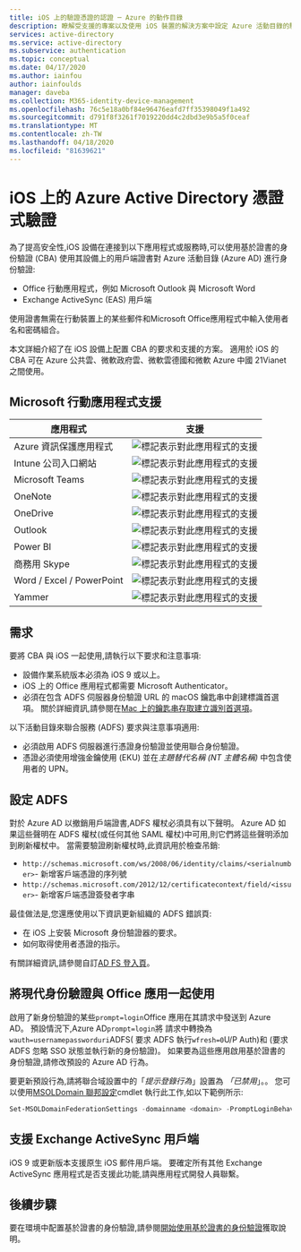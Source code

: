 ```yaml
---
title: iOS 上的驗證憑證的認證 ─ Azure 的動作目錄
description: 瞭解受支援的專案以及使用 iOS 裝置的解決方案中設定 Azure 活動目錄的驗證要求
services: active-directory
ms.service: active-directory
ms.subservice: authentication
ms.topic: conceptual
ms.date: 04/17/2020
ms.author: iainfou
author: iainfoulds
manager: daveba
ms.collection: M365-identity-device-management
ms.openlocfilehash: 76c5e18a0bf84e96476eafd7ff35398049f1a492
ms.sourcegitcommit: d791f8f3261f7019220dd4c2dbd3e9b5a5f0ceaf
ms.translationtype: MT
ms.contentlocale: zh-TW
ms.lasthandoff: 04/18/2020
ms.locfileid: "81639621"
---
```

# <a name="azure-active-directory-certificate-based-authentication-on-ios"></a>iOS 上的 Azure Active Directory 憑證式驗證

為了提高安全性,iOS 設備在連接到以下應用程式或服務時,可以使用基於證書的身份驗證 (CBA) 使用其設備上的用戶端證書對 Azure 活動目錄 (Azure AD) 進行身份驗證:

* Office 行動應用程式，例如 Microsoft Outlook 與 Microsoft Word
* Exchange ActiveSync (EAS) 用戶端

使用證書無需在行動裝置上的某些郵件和Microsoft Office應用程式中輸入使用者名和密碼組合。

本文詳細介紹了在 iOS 設備上配置 CBA 的要求和支援的方案。 適用於 iOS 的 CBA 可在 Azure 公共雲、微軟政府雲、微軟雲德國和微軟 Azure 中國 21Vianet 之間使用。

## <a name="microsoft-mobile-applications-support"></a>Microsoft 行動應用程式支援

| 應用程式 | 支援 |
| --- | --- |
| Azure 資訊保護應用程式 |![標記表示對此應用程式的支援][1] |
| Intune 公司入口網站 |![標記表示對此應用程式的支援][1] |
| Microsoft Teams |![標記表示對此應用程式的支援][1] |
| OneNote |![標記表示對此應用程式的支援][1] |
| OneDrive |![標記表示對此應用程式的支援][1] |
| Outlook |![標記表示對此應用程式的支援][1] |
| Power BI |![標記表示對此應用程式的支援][1] |
| 商務用 Skype |![標記表示對此應用程式的支援][1] |
| Word / Excel / PowerPoint |![標記表示對此應用程式的支援][1] |
| Yammer |![標記表示對此應用程式的支援][1] |

## <a name="requirements"></a>需求

要將 CBA 與 iOS 一起使用,請執行以下要求和注意事項:

* 設備作業系統版本必須為 iOS 9 或以上。
* iOS 上的 Office 應用程式都需要 Microsoft Authenticator。
* 必須在包含 ADFS 伺服器身份驗證 URL 的 macOS 鑰匙串中創建標識首選項。 關於詳細資訊,請參閱在[Mac 上的鑰匙串存取建立識別首選項](https://support.apple.com/guide/keychain-access/create-an-identity-preference-kyca6343b6c9/mac)。

以下活動目錄來聯合服務 (ADFS) 要求與注意事項適用:

* 必須啟用 ADFS 伺服器進行憑證身份驗證並使用聯合身份驗證。
* 憑證必須使用增強金鑰使用 (EKU) 並在*主題替代名稱 (NT 主體名稱)* 中包含使用者的 UPN。

## <a name="configure-adfs"></a>設定 ADFS

對於 Azure AD 以撤銷用戶端證書,ADFS 權杖必須具有以下聲明。 Azure AD 如果這些聲明在 ADFS 權杖(或任何其他 SAML 權杖)中可用,則它們將這些聲明添加到刷新權杖中。 當需要驗證刷新權杖時,此資訊用於檢查吊銷:

* `http://schemas.microsoft.com/ws/2008/06/identity/claims/<serialnumber>`- 新增客戶端憑證的序列號
* `http://schemas.microsoft.com/2012/12/certificatecontext/field/<issuer>`- 新增客戶端憑證簽發者字串

最佳做法是,您還應使用以下資訊更新組織的 ADFS 錯誤頁:

* 在 iOS 上安裝 Microsoft 身份驗證器的要求。
* 如何取得使用者憑證的指示。

有關詳細資訊,請參閱自訂[AD FS 登入頁](https://technet.microsoft.com/library/dn280950.aspx)。

## <a name="use-modern-authentication-with-office-apps"></a>將現代身份驗證與 Office 應用一起使用

啟用了新身份驗證的某些`prompt=login`Office 應用在其請求中發送到 Azure AD。 預設情況下,Azure AD`prompt=login`將 請求中轉換為`wauth=usernamepassworduri`ADFS( 要求 ADFS 執行`wfresh=0`U/P Auth)和 (要求 ADFS 忽略 SSO 狀態並執行新的身份驗證)。 如果要為這些應用啟用基於證書的身份驗證,請修改預設的 Azure AD 行為。

要更新預設行為,請將聯合域設置中的「*提示登錄行為*」設置為 *「已禁用*」。。 您可以使用[MSOLDomain 聯邦設定](/powershell/module/msonline/set-msoldomainfederationsettings?view=azureadps-1.0)cmdlet 執行此工作,如以下範例所示:

```powershell
Set-MSOLDomainFederationSettings -domainname <domain> -PromptLoginBehavior Disabled
```

## <a name="support-for-exchange-activesync-clients"></a>支援 Exchange ActiveSync 用戶端

iOS 9 或更新版本支援原生 iOS 郵件用戶端。 要確定所有其他 Exchange ActiveSync 應用程式是否支援此功能,請與應用程式開發人員聯繫。

## <a name="next-steps"></a>後續步驟

要在環境中配置基於證書的身份驗證,請參閱[開始使用基於證書的身份驗證](active-directory-certificate-based-authentication-get-started.md)獲取說明。

<!--Image references-->
[1]: ./media/active-directory-certificate-based-authentication-ios/ic195031.png
